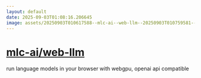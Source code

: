 ```yaml
---
layout: default
date: 2025-09-03T01:08:16.206645
image: assets/20250903T010617588--mlc-ai--web-llm--20250903T010759581--cropped.png
---
```


# [mlc-ai/web-llm](https://github.com/mlc-ai/web-llm)

run language models in your browser with webgpu, openai api compatible
